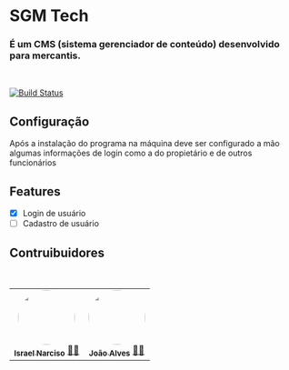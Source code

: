 # SGM Tech
### É um CMS (sistema gerenciador de conteúdo) desenvolvido para mercantis.

<br/>

[![Build Status](https://img.shields.io/badge/Java-ED8B00?style=for-the-badge&logo=java&logoColor=white)](https://github.com/IsraelSnar/gerenciador-mercantil)

<!-- - [Download em zip](https://github.com/IsraelSnar/gerenciador-mercantil/archive/refs/heads/master.zip) -->

## Configuração
Após a instalação do programa na máquina deve ser configurado a mão algumas informações de login como a do propietário e de outros funcionários

<!-- [![Build Status](https://img.shields.io/static/v1?label=Java&message=passing&color=&style=plastic&logo=java)](https://github.com/IsraelSnar/gerenciador-mercantil) -->

<!-- comentário -->




## Features
- [x] Login de usuário
- [ ] Cadastro de usuário
<!--
- [ ] Caixa
- [ ] Estoque
- [ ] Vendas
- [ ] Saldo 
-->

## Contruibuidores

<table>
<tr>
    <td align="center">
    <a href="#">
    <img style="border-radius: 50%;" src="https://avatars.githubusercontent.com/u/61364165?s=96&v=4" width="100px;" height="96" alt=""/><br />
    <sub><b>Israel Narciso</b></sub></a>
    <a href="#" title="">👨‍🚀</a></td><br/>
    <td align="center">
    <a href="#"><img style="border-radius: 50%;" src="https://avatars.githubusercontent.com/u/38361266?v=4" width="100px;" height="96" alt=""/><br />
    <sub><b>João Alves</b></sub></a>
    <a href="#" title="">👨‍🚀</a></td>
</tr>
</table>
